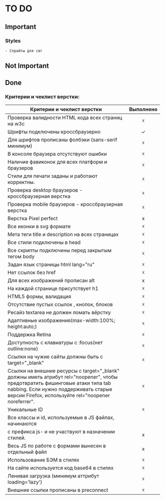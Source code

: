 # TO DO

## Important
  ### Styles
    - Спрайты для свг

## Not Important

## Done

### Критерии и чеклист верстки:

| Критерии и чеклист верстки                           	| Выполнено 	|
|------------------------------------------------------	|:---------:	|
| Проверка валидности HTML кода всех страниц на w3c    	|     ☓     	|
| Шрифты подключены кроссбраузерно                     	|     ✓     	|
| Для шрифтов прописаны фолбэки (sans-serif минимум)   	|     ☓     	|
| В консоле браузера отсутствуют ошибки                	|     ☓     	|
| Наличие фавиконок для всех платформ и браузеров      	|     ☓     	|
| Стили для печати заданы и работают корректны.        	|     ☓     	|
| Проверка desktop браузеров - кроссбраузерная верстка 	|     ☓     	|
| Проверка mobile браузеров - кроссбраузерная верстка  	|     ☓     	|
| Верстка Pixel perfect                                	|     x     	|
| Все иконки в svg формате                             	|     ☓     	|
| Мета теги title и description  на всех страницах     	|     ☓     	|
| Все стили подключены в head                          	|     ☓     	|
| Все скрипты подключены перед закрытым тегом body    	|     ☓     	|
| Задан язык страницы   html lang="ru"                	|     ☓     	|
| Нет ссылок без href                                  	|     ☓     	|
| Для всех изображений прописан alt                    	|     x     	|
| На каждой странице присутствует h1                   	|     ☓     	|
| HTML5 формы, валидация                               	|     ☓     	|
| Отсутствие пустых ссылок , кнопок, блоков            	|     ☓     	|
| Ресайз textarea не должен ломать вёрстку             	|     ☓     	|
| Адаптивные изображения(max-width:100%; height:auto;) 	|     ☓     	|
| Поддержка Retina                                     	|     ☓     	|
| Доступность с клавиатуры с :focus(нет outline:none)  	|     ☓     	|
| Ссылки на чужие сайты должны быть с target="_blank"  	|     ☓     	|
| Ссылки на внешние ресурсы с target="_blank" должны иметь атрибут rel="noopener", чтобы предотвратить фишинговые атаки типа tab nabbing. Если нужно поддерживать старые версии Firefox, используйте rel="noopener noreferrer".                 	|     ☓     	|
| Уникальные ID                                        	|     ☓     	|
| Все классы и id, используемые в JS файлах, начинаются 
с префикса js- и не участвуют в назначении стилей.      |     x     	|
| Весь JS по работе с формами вынесен в отдельный файл  |     x     	|
| Использование БЭМ в стилях                           	|     ☓     	|
| На сайте используется код base64 в стилях            	|     ☓     	|
| Ленивая загрузка (минимум аттрибут loading='lazy')   	|     ☓     	|
| Внешние ссылки прописаны в preconnect                	|     ☓     	|